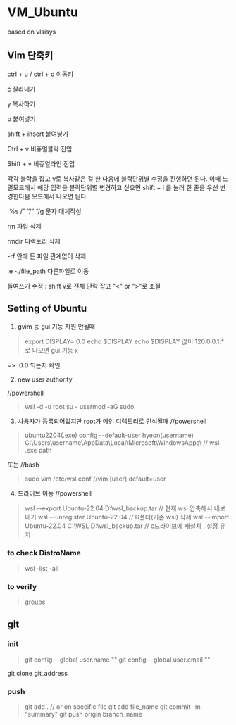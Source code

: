 # VM_Ubuntu
based on vlsisys


## Vim 단축키
ctrl + u / ctrl + d 이동키

c 잘라내기

y 복사하기

p 붙여넣기

shift + insert 붙여넣기

Ctrl + v 비쥬얼블락 진입

Shift + v 비쥬얼라인 진입

각각 블락을 잡고 y로 복사같은 걸 한 다음에 블락단위별 수정을 진행하면 된다. 이때 노멀모드에서 해당 입력을 블락단위별 변경하고 싶으면 shift + i 를 눌러 한 줄을 우선 변경한다음 모드에서 나오면 된다.

:%s /” “/” “/g 문자 대체작성

rm 파일 삭제

rmdir 디렉토리 삭제

-rf 안에 든 파일 관계없이 삭제

:e ~/file_path 다른파일로 이동

들여쓰기 수정 : shift v로 전체 단락 잡고 "<" or ">"로 조절


## Setting of Ubuntu


1. gvim 등 gui 기능 지원 안될때
> export DISPLAY=:0.0
> echo $DISPLAY
> echo $DISPLAY 값이 120.0.0.1:* 로 나오면 gui 기능 x

=> :0.0 되는지 확인


2. new user authority

//powershell

> wsl -d <DistroName> -u root
> su -
> usermod -aG sudo <username>


3. 사용자가 등록되어있지만 root가 메인 디렉토리로 인식될때
//powershell
> ubuntu2204(.exe) config --default-user hyeon(username)
> C:\Users\username\AppData\Local\Microsoft\WindowsApps\  // wsl .exe path


또는
//bash
> sudo vim /etc/wsl.conf
//vim
> [user]
> default=user



4. 드라이브 이동
//powershell
> wsl --export Ubuntu-22.04 D:\wsl_backup.tar // 현재 wsl 압축해서 내보내기
> wsl --unregister Ubuntu-22.04 // D폴더(기존 wsl) 삭제
> wsl --import Ubuntu-22.04 C:\WSL D:\wsl_backup.tar // c드라이브에 재설치 , 설정 유지

### to check DistroName
> wsl -list -all

### to verify
> groups <username>

## git
### init
> git config --global user.name ""
> git config --global user.email ""


git clone git_address
### push
> git add .
> // or on specific file
> git add file_name
> git commit -m "summary"
> git push origin branch_name
